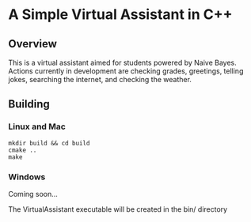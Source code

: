 # A Simple Virtual Assistant in C++

## Overview
This is a virtual assistant aimed for students powered by Naive Bayes.
Actions currently in development are checking grades, greetings, telling jokes,
searching the internet, and checking the weather.

## Building
### Linux and Mac
```
mkdir build && cd build
cmake ..
make
```
### Windows
Coming soon...

The VirtualAssistant executable will be created in the bin/ directory
